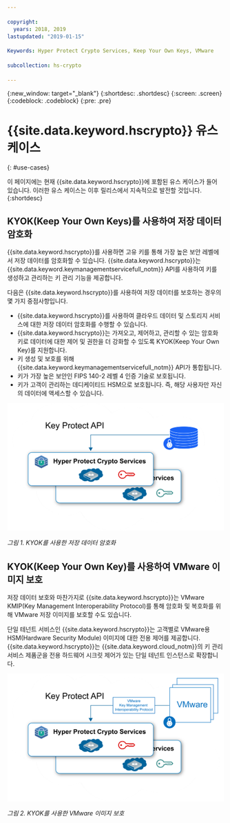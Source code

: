 ```yaml
---

copyright:
  years: 2018, 2019
lastupdated: "2019-01-15"

Keywords: Hyper Protect Crypto Services, Keep Your Own Keys, VMware

subcollection: hs-crypto

---
```


{:new_window: target="_blank"}
{:shortdesc: .shortdesc}
{:screen: .screen}
{:codeblock: .codeblock}
{:pre: .pre}

# {{site.data.keyword.hscrypto}} 유스 케이스
{: #use-cases}

이 페이지에는 현재 {{site.data.keyword.hscrypto}}에 포함된 유스 케이스가 들어 있습니다. 이러한 유스 케이스는 이후 릴리스에서 지속적으로 발전할 것입니다.
{:shortdesc}

## KYOK(Keep Your Own Keys)를 사용하여 저장 데이터 암호화

{{site.data.keyword.hscrypto}}를 사용하면 고유 키를 통해 가장 높은 보안 레벨에서 저장 데이터를 암호화할 수 있습니다. {{site.data.keyword.hscrypto}}는 {{site.data.keyword.keymanagementservicefull_notm}} API를 사용하여 키를 생성하고 관리하는 키 관리 기능을 제공합니다.

다음은 {{site.data.keyword.hscrypto}}를 사용하여 저장 데이터를 보호하는 경우의 몇 가지 중점사항입니다.

 * {{site.data.keyword.hscrypto}}를 사용하여 클라우드 데이터 및 스토리지 서비스에 대한 저장 데이터 암호화를 수행할 수 있습니다.
 * {{site.data.keyword.hscrypto}}는 가져오고, 제어하고, 관리할 수 있는 암호화 키로 데이터에 대한 제어 및 권한을 더 강화할 수 있도록 KYOK(Keep Your Own Key)를 지원합니다.
 * 키 생성 및 보호를 위해 {{site.data.keyword.keymanagementservicefull_notm}} API가 통합됩니다.
 * 키가 가장 높은 보안인 FIPS 140-2 레벨 4 인증 기술로 보호됩니다.
 * 키가 고객이 관리하는 데디케이티드 HSM으로 보호됩니다. 즉, 해당 사용자만 자신의 데이터에 액세스할 수 있습니다.

![KYOK를 사용한 저장 데이터 암호화](image/byok.png "KYOK를 사용한 저장 데이터 암호화")

*그림 1. KYOK를 사용한 저장 데이터 암호화*

## KYOK(Keep Your Own Key)를 사용하여 VMware 이미지 보호

저장 데이터 보호와 마찬가지로 {{site.data.keyword.hscrypto}}는 VMware KMIP(Key Management Interoperability Protocol)를 통해 암호화 및 복호화를 위해 VMware 저장 이미지를 보호할 수도 있습니다.

단일 테넌트 서비스인 {{site.data.keyword.hscrypto}}는 고객별로 VMware용 HSM(Hardware Security Module) 이미지에 대한 전용 제어를 제공합니다. {{site.data.keyword.hscrypto}}는 {{site.data.keyword.cloud_notm}}의 키 관리 서비스 제품군을 전용 하드웨어 시크릿 제어가 있는 단일 테넌트 인스턴스로 확장합니다.

![KYOK를 사용한 VMware 이미지 보호](image/byok_vm.png "KYOK를 사용한 VMware 이미지 보호")

*그림 2. KYOK를 사용한 VMware 이미지 보호*
